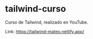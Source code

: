 # tailwind-curso
Curso de Tailwind, realizado en YouTube.

Link: https://tailwind-mateo.netlify.app/
